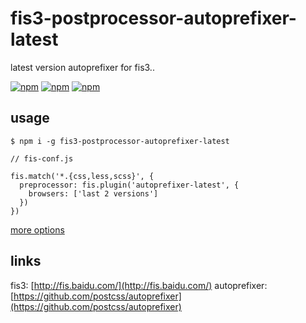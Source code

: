 # fis3-postprocessor-autoprefixer-latest 

latest version autoprefixer for fis3..

[![npm](https://img.shields.io/npm/v/fis3-postprocessor-autoprefixer-latest.svg?style=flat-square)](https://www.npmjs.com/package/fis3-postprocessor-autoprefixer-latest) 
[![npm](https://img.shields.io/npm/dt/fis3-postprocessor-autoprefixer-latest.svg?style=flat-square)](https://www.npmjs.com/package/fis3-postprocessor-autoprefixer-latest) 
[![npm](https://img.shields.io/npm/dm/fis3-postprocessor-autoprefixer-latest.svg?style=flat-square)](https://www.npmjs.com/package/fis3-postprocessor-autoprefixer-latest)


## usage

    $ npm i -g fis3-postprocessor-autoprefixer-latest

```
// fis-conf.js

fis.match('*.{css,less,scss}', {
  preprocessor: fis.plugin('autoprefixer-latest', {
    browsers: ['last 2 versions']
  })
})
```

[more options](https://github.com/postcss/autoprefixer)

## links
fis3: [http://fis.baidu.com/](http://fis.baidu.com/)
autoprefixer: [https://github.com/postcss/autoprefixer](https://github.com/postcss/autoprefixer)
